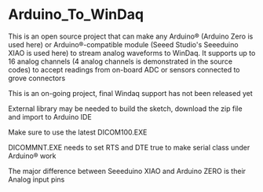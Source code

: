 # Arduino_To_WinDaq
This is an open source project that can make any Arduino® (Arduino Zero is used here) or Arduino®-compatible module (Seeed Studio's Seeeduino XIAO is used here) to stream analog waveforms to WinDaq. It supports up to 16 analog channels (4 analog channels is demonstrated in the source codes) to accept readings from on-board ADC or sensors connected to grove connectors

This is an on-going project, final Windaq support has not been released yet

External library may be needed to build the sketch, download the zip file and import to Arduino IDE

Make sure to use the latest DICOM100.EXE

DICOMMNT.EXE needs to set RTS and DTE true to make serial class under Arduino® work 

The major difference between Seeeduino XIAO and Arduino ZERO is their Analog input pins
